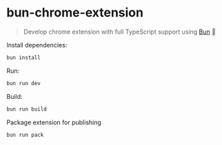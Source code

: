 # bun-chrome-extension

> Develop chrome extension with full TypeScript support using [Bun](https://bun.sh) 🐰

Install dependencies:

```bash
bun install
```

Run:

```bash
bun run dev
```

Build:

```bash
bun run build
```

Package extension for publishing

```bash
bun run pack
```